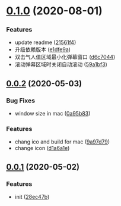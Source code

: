 # [0.1.0](https://github.com/lintmx/DanmakuFilter/compare/v0.0.2...v0.1.0) (2020-08-01)


### Features

* update readme ([21561f4](https://github.com/lintmx/DanmakuFilter/commit/21561f4f72e0702ea1ce4e1ffd3acfd75bc34645))
* 升级依赖版本 ([e1dfe9a](https://github.com/lintmx/DanmakuFilter/commit/e1dfe9a1c445ca129ec3f5835a38b9cf04e159b4))
* 双击气人值区域最小化弹幕窗口 ([d6c7044](https://github.com/lintmx/DanmakuFilter/commit/d6c7044293c72b5919236d57a6a32a367843fd0d))
* 滚动弹幕区域时关闭自动滚动 ([59a1bf3](https://github.com/lintmx/DanmakuFilter/commit/59a1bf351edafe71bb3acb65eb6cb4ab7f2fa37a))



## [0.0.2](https://github.com/lintmx/DanmakuFilter/compare/v0.0.1...v0.0.2) (2020-05-03)


### Bug Fixes

* window size in mac ([0a95b83](https://github.com/lintmx/DanmakuFilter/commit/0a95b83da8812f7773ea6cb57102e8c6f6e64e81))


### Features

* chang ico and build for mac ([9a97d79](https://github.com/lintmx/DanmakuFilter/commit/9a97d79e2cdfdfce40e74ade842a00f978cb51c8))
* change icon ([d1a6a1e](https://github.com/lintmx/DanmakuFilter/commit/d1a6a1e6392d1270a38d5e7011a9b6411226ee17))



## [0.0.1](https://github.com/lintmx/DanmakuFilter/compare/28ec47bd991c5c9c3ededc465e5a0be97771bec7...v0.0.1) (2020-05-02)


### Features

* init ([28ec47b](https://github.com/lintmx/DanmakuFilter/commit/28ec47bd991c5c9c3ededc465e5a0be97771bec7))



